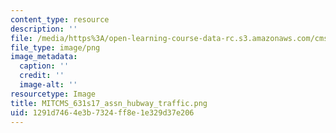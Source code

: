 ```yaml
---
content_type: resource
description: ''
file: /media/https%3A/open-learning-course-data-rc.s3.amazonaws.com/cms-631-data-storytelling-studio-climate-change-spring-2017/1291d7464e3b7324ff8e1e329d37e206_MITCMS_631s17_assn_hubway_traffic.png
file_type: image/png
image_metadata:
  caption: ''
  credit: ''
  image-alt: ''
resourcetype: Image
title: MITCMS_631s17_assn_hubway_traffic.png
uid: 1291d746-4e3b-7324-ff8e-1e329d37e206
---
```


